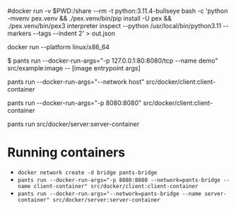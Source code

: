 #docker run -v $PWD:/share --rm -t python:3.11.4-bullseye bash -c 'python -mvenv pex.venv && ./pex.venv/bin/pip install -U pex && ./pex.venv/bin/pex3 interpreter inspect --python /usr/local/bin/python3.11 --markers --tags --indent 2' > out.json

docker run --platform linux/x86_64

$ pants run --docker-run-args="-p 127.0.0.1:80:8080/tcp --name demo" src/example:image -- [image entrypoint args]

pants run --docker-run-args="--network host" src/docker/client:client-container

pants run --docker-run-args="-p 8080:8080" src/docker/client:client-container

pants run src/docker/server:server-container

# Running containers

- `docker network create -d bridge pants-bridge`
- `pants run --docker-run-args="-p 8080:8080 --network=pants-bridge --name client-container" src/docker/client:client-container`
- `pants run --docker-run-args="--network=pants-bridge --name server-container" src/docker/server:server-container`
